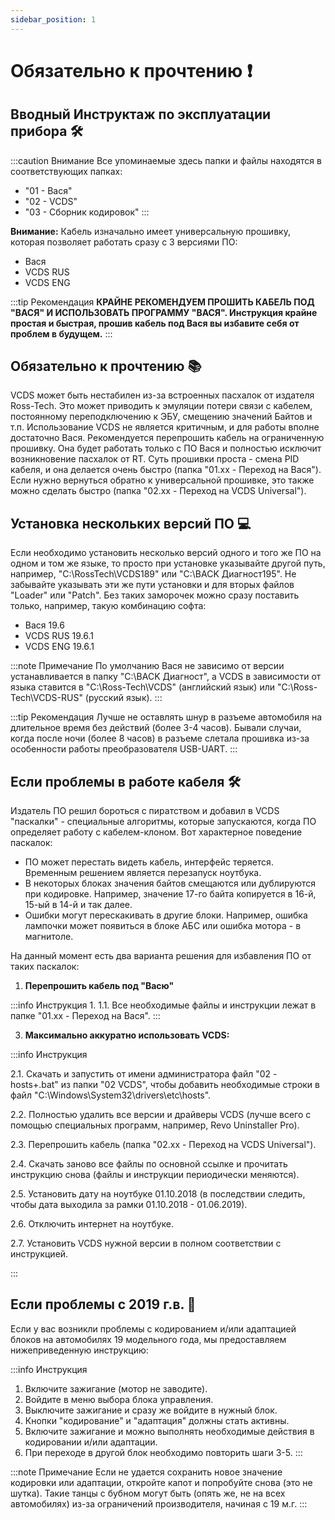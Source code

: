 ```yaml
---
sidebar_position: 1
---
```


# Обязательно к прочтению ❗

## Вводный Инструктаж по эксплуатации прибора 🛠️

:::caution Внимание
Все упоминаемые здесь папки и файлы находятся в соответствующих папках:
- "01 - Вася"
- "02 - VCDS"
- "03 - Сборник кодировок"
:::

**Внимание:** Кабель изначально имеет универсальную прошивку, которая позволяет работать сразу с 3 версиями ПО:
- Вася
- VCDS RUS
- VCDS ENG

:::tip Рекомендация
**КРАЙНЕ РЕКОМЕНДУЕМ ПРОШИТЬ КАБЕЛЬ ПОД "ВАСЯ" И ИСПОЛЬЗОВАТЬ ПРОГРАММУ "ВАСЯ". Инструкция крайне простая и быстрая, прошив кабель под Вася вы избавите себя от проблем в будущем.**
:::

## Обязательно к прочтению 📚

VCDS может быть нестабилен из-за встроенных пасхалок от издателя Ross-Tech. Это может приводить к эмуляции потери связи с кабелем, постоянному переподключению к ЭБУ, смещению значений Байтов и т.п. Использование VCDS не является критичным, и для работы вполне достаточно Вася. Рекомендуется перепрошить кабель на ограниченную прошивку. Она будет работать только с ПО Вася и полностью исключит возникновение пасхалок от RT. Суть прошивки проста - смена PID кабеля, и она делается очень быстро (папка "01.xx - Переход на Вася"). Если нужно вернуться обратно к универсальной прошивке, это также можно сделать быстро (папка "02.xx - Переход на VCDS Universal").

## Установка нескольких версий ПО 💻

Если необходимо установить несколько версий одного и того же ПО на одном и том же языке, то просто при установке указывайте другой путь, например, "C:\RossTech\VCDS189" или "C:\BACK Диагност195". Не забывайте указывать эти же пути установки и для вторых файлов "Loader" или "Patch". Без таких заморочек можно сразу поставить только, например, такую комбинацию софта:

- Вася 19.6
- VCDS RUS 19.6.1
- VCDS ENG 19.6.1

:::note Примечание
По умолчанию Вася не зависимо от версии устанавливается в папку "C:\BACK Диагност", а VCDS в зависимости от языка ставится в "C:\Ross-Tech\VCDS" (английский язык) или "C:\Ross-Tech\VCDS-RUS" (русский язык).
:::

:::tip Рекомендация
Лучше не оставлять шнур в разъеме автомобиля на длительное время без действий (более 3-4 часов). Бывали случаи, когда после ночи (более 8 часов) в разъеме слетала прошивка из-за особенности работы преобразователя USB-UART.
:::

## Если проблемы в работе кабеля 🛠️

Издатель ПО решил бороться с пиратством и добавил в VCDS "паскалки" - специальные алгоритмы, которые запускаются, когда ПО определяет работу с кабелем-клоном. Вот характерное поведение паскалок:

- ПО может перестать видеть кабель, интерфейс теряется. Временным решением является перезапуск ноутбука.
- В некоторых блоках значения байтов смещаются или дублируются при кодировке. Например, значение 17-го байта копируется в 16-й, 15-ый в 14-й и так далее.
- Ошибки могут перескакивать в другие блоки. Например, ошибка лампочки может появиться в блоке АБС или ошибка мотора - в магнитоле.

На данный момент есть два варианта решения для избавления ПО от таких паскалок:

1. **Перепрошить кабель под "Васю"**

:::info Инструкция
1.
   1.1. Все необходимые файлы и инструкции лежат в папке "01.xx - Переход на Вася".
:::

3. **Максимально аккуратно использовать VCDS:**

:::info Инструкция

2.1. Скачать и запустить от имени администратора файл "02 - hosts+.bat" из папки "02 VCDS", чтобы добавить необходимые строки в файл "C:\Windows\System32\drivers\etc\hosts".

2.2. Полностью удалить все версии и драйверы VCDS (лучше всего с помощью специальных программ, например, Revo Uninstaller Pro).

2.3. Перепрошить кабель (папка "02.xx - Переход на VCDS Universal").

2.4. Скачать заново все файлы по основной ссылке и прочитать инструкцию снова (файлы и инструкции периодически меняются).

2.5. Установить дату на ноутбуке 01.10.2018 (в последствии следить, чтобы дата выходила за рамки 01.10.2018 - 01.06.2019).

2.6. Отключить интернет на ноутбуке.

2.7. Установить VCDS нужной версии в полном соответствии с инструкцией.

:::

## Если проблемы с 2019 г.в. 🚗

Если у вас возникли проблемы с кодированием и/или адаптацией блоков на автомобилях 19 модельного года, мы предоставляем нижеприведенную инструкцию:

:::info Инструкция
1. Включите зажигание (мотор не заводите).
2. Войдите в меню выбора блока управления.
3. Выключите зажигание и сразу же войдите в нужный блок.
4. Кнопки "кодирование" и "адаптация" должны стать активны.
5. Включите зажигание и можно выполнять необходимые действия в кодировании и/или адаптации.
6. При переходе в другой блок необходимо повторить шаги 3-5.
:::

:::note Примечание
Если не удается сохранить новое значение кодировки или адаптации, откройте капот и попробуйте снова (это не шутка). Такие танцы с бубном могут быть (опять же, не на всех автомобилях) из-за ограничений производителя, начиная с 19 м.г.
:::
